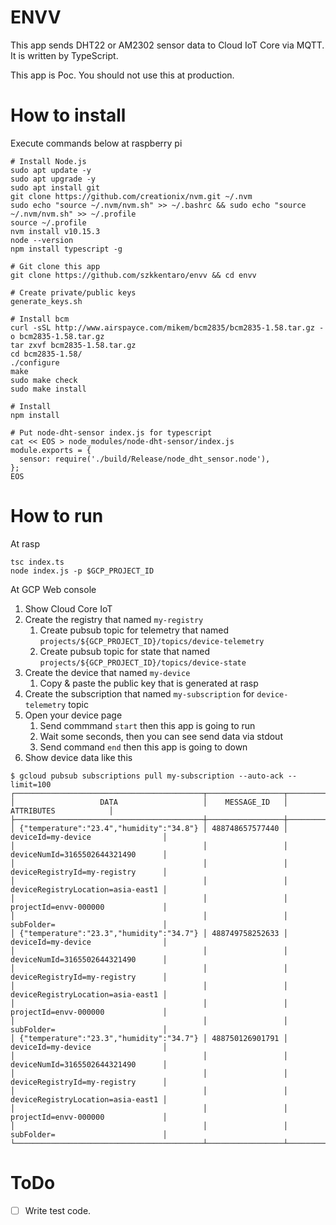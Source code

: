 # ENVV

This app sends DHT22 or AM2302 sensor data to Cloud IoT Core via MQTT.
It is written by TypeScript.

This app is Poc. You should not use this at production.

# How to install 

Execute commands below at raspberry pi

    # Install Node.js
    sudo apt update -y
    sudo apt upgrade -y
    sudo apt install git
    git clone https://github.com/creationix/nvm.git ~/.nvm
    sudo echo "source ~/.nvm/nvm.sh" >> ~/.bashrc && sudo echo "source ~/.nvm/nvm.sh" >> ~/.profile
    source ~/.profile
    nvm install v10.15.3
    node --version
    npm install typescript -g

    # Git clone this app
    git clone https://github.com/szkkentaro/envv && cd envv

    # Create private/public keys
    generate_keys.sh 

    # Install bcm
    curl -sSL http://www.airspayce.com/mikem/bcm2835/bcm2835-1.58.tar.gz -o bcm2835-1.58.tar.gz
    tar zxvf bcm2835-1.58.tar.gz
    cd bcm2835-1.58/
    ./configure
    make
    sudo make check
    sudo make install

    # Install 
    npm install

    # Put node-dht-sensor index.js for typescript
    cat << EOS > node_modules/node-dht-sensor/index.js 
    module.exports = {
      sensor: require('./build/Release/node_dht_sensor.node'),
    };
    EOS

# How to run

At rasp

    tsc index.ts
    node index.js -p $GCP_PROJECT_ID

At GCP Web console

1. Show Cloud Core IoT
2. Create the registry that named `my-registry`
    1. Create pubsub topic for telemetry that named `projects/${GCP_PROJECT_ID}/topics/device-telemetry`
    2. Create pubsub topic for state that named `projects/${GCP_PROJECT_ID}/topics/device-state`
3. Create the device that named `my-device` 
    1. Copy & paste the public key that is generated at rasp
4. Create the subscription that named `my-subscription` for `device-telemetry` topic
5. Open your device page
    1. Send commmand `start` then this app is going to run
    2. Wait some seconds, then you can see send data via stdout
    3. Send command `end` then this app is going to down
6. Show device data like this

```
$ gcloud pubsub subscriptions pull my-subscription --auto-ack --limit=100
┌──────────────────────────────────────────┬─────────────────┬───────────────────────────────────┐
│                   DATA                   │    MESSAGE_ID   │             ATTRIBUTES            │
├──────────────────────────────────────────┼─────────────────┼───────────────────────────────────┤
│ {"temperature":"23.4","humidity":"34.8"} │ 488748657577440 │ deviceId=my-device                │
│                                          │                 │ deviceNumId=3165502644321490      │
│                                          │                 │ deviceRegistryId=my-registry      │
│                                          │                 │ deviceRegistryLocation=asia-east1 │
│                                          │                 │ projectId=envv-000000             │
│                                          │                 │ subFolder=                        │
│ {"temperature":"23.3","humidity":"34.7"} │ 488749758252633 │ deviceId=my-device                │
│                                          │                 │ deviceNumId=3165502644321490      │
│                                          │                 │ deviceRegistryId=my-registry      │
│                                          │                 │ deviceRegistryLocation=asia-east1 │
│                                          │                 │ projectId=envv-000000             │
│                                          │                 │ subFolder=                        │
│ {"temperature":"23.3","humidity":"34.7"} │ 488750126901791 │ deviceId=my-device                │
│                                          │                 │ deviceNumId=3165502644321490      │
│                                          │                 │ deviceRegistryId=my-registry      │
│                                          │                 │ deviceRegistryLocation=asia-east1 │
│                                          │                 │ projectId=envv-000000             │
│                                          │                 │ subFolder=                        │
└──────────────────────────────────────────┴─────────────────┴───────────────────────────────────┘
```

# ToDo

- [ ] Write test code.

